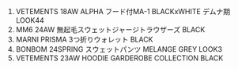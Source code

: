 1. VETEMENTS 18AW ALPHA フード付MA-1 BLACKxWHITE デムナ期 LOOK44
2. MM6 24AW 無起毛スウェットジャージトラウザーズ BLACK
3. MARNI PRISMA 3つ折りウォレット BLACK
4. BONBOM 24SPRING スウェットパンツ MELANGE GREY LOOK3
5. VETEMENTS 23AW HOODIE GARDEROBE COLLECTION BLACK
